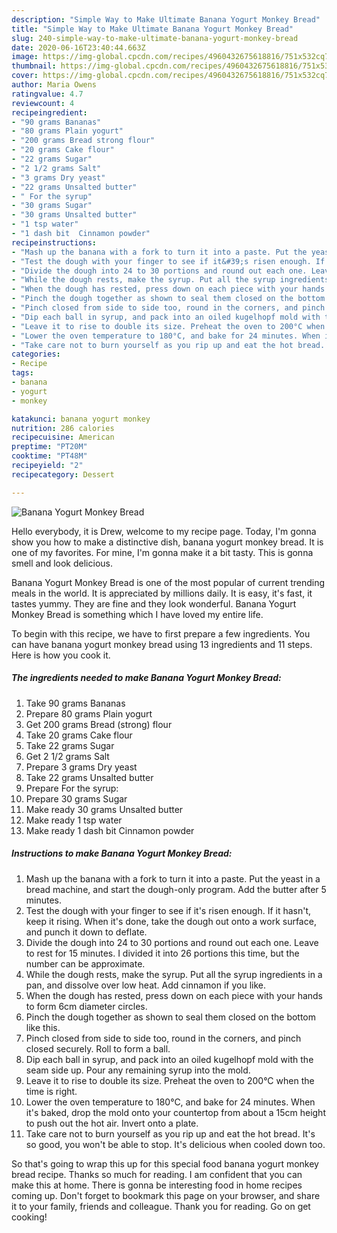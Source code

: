 ```yaml
---
description: "Simple Way to Make Ultimate Banana Yogurt Monkey Bread"
title: "Simple Way to Make Ultimate Banana Yogurt Monkey Bread"
slug: 240-simple-way-to-make-ultimate-banana-yogurt-monkey-bread
date: 2020-06-16T23:40:44.663Z
image: https://img-global.cpcdn.com/recipes/4960432675618816/751x532cq70/banana-yogurt-monkey-bread-recipe-main-photo.jpg
thumbnail: https://img-global.cpcdn.com/recipes/4960432675618816/751x532cq70/banana-yogurt-monkey-bread-recipe-main-photo.jpg
cover: https://img-global.cpcdn.com/recipes/4960432675618816/751x532cq70/banana-yogurt-monkey-bread-recipe-main-photo.jpg
author: Maria Owens
ratingvalue: 4.7
reviewcount: 4
recipeingredient:
- "90 grams Bananas"
- "80 grams Plain yogurt"
- "200 grams Bread strong flour"
- "20 grams Cake flour"
- "22 grams Sugar"
- "2 1/2 grams Salt"
- "3 grams Dry yeast"
- "22 grams Unsalted butter"
- " For the syrup"
- "30 grams Sugar"
- "30 grams Unsalted butter"
- "1 tsp water"
- "1 dash bit  Cinnamon powder"
recipeinstructions:
- "Mash up the banana with a fork to turn it into a paste. Put the yeast in a bread machine, and start the dough-only program. Add the butter after 5 minutes."
- "Test the dough with your finger to see if it&#39;s risen enough. If it hasn&#39;t, keep it rising. When it&#39;s done, take the dough out onto a work surface, and punch it down to deflate."
- "Divide the dough into 24 to 30 portions and round out each one. Leave to rest for 15 minutes. I divided it into 26 portions this time, but the number can be approximate."
- "While the dough rests, make the syrup. Put all the syrup ingredients in a pan, and dissolve over low heat. Add cinnamon if you like."
- "When the dough has rested, press down on each piece with your hands to form 6cm diameter circles."
- "Pinch the dough together as shown to seal them closed on the bottom like this."
- "Pinch closed from side to side too, round in the corners, and pinch closed securely. Roll to form a ball."
- "Dip each ball in syrup, and pack into an oiled kugelhopf mold with the seam side up. Pour any remaining syrup into the mold."
- "Leave it to rise to double its size. Preheat the oven to 200°C when the time is right."
- "Lower the oven temperature to 180°C, and bake for 24 minutes. When it&#39;s baked, drop the mold onto your countertop from about a 15cm height to push out the hot air. Invert onto a plate."
- "Take care not to burn yourself as you rip up and eat the hot bread. It&#39;s so good, you won&#39;t be able to stop. It&#39;s delicious when cooled down too."
categories:
- Recipe
tags:
- banana
- yogurt
- monkey

katakunci: banana yogurt monkey 
nutrition: 286 calories
recipecuisine: American
preptime: "PT20M"
cooktime: "PT48M"
recipeyield: "2"
recipecategory: Dessert

---
```



![Banana Yogurt Monkey Bread](https://img-global.cpcdn.com/recipes/4960432675618816/751x532cq70/banana-yogurt-monkey-bread-recipe-main-photo.jpg)

Hello everybody, it is Drew, welcome to my recipe page. Today, I'm gonna show you how to make a distinctive dish, banana yogurt monkey bread. It is one of my favorites. For mine, I'm gonna make it a bit tasty. This is gonna smell and look delicious.



Banana Yogurt Monkey Bread is one of the most popular of current trending meals in the world. It is appreciated by millions daily. It is easy, it's fast, it tastes yummy. They are fine and they look wonderful. Banana Yogurt Monkey Bread is something which I have loved my entire life.


To begin with this recipe, we have to first prepare a few ingredients. You can have banana yogurt monkey bread using 13 ingredients and 11 steps. Here is how you cook it.

<!--inarticleads1-->

##### The ingredients needed to make Banana Yogurt Monkey Bread:

1. Take 90 grams Bananas
1. Prepare 80 grams Plain yogurt
1. Get 200 grams Bread (strong) flour
1. Take 20 grams Cake flour
1. Take 22 grams Sugar
1. Get 2 1/2 grams Salt
1. Prepare 3 grams Dry yeast
1. Take 22 grams Unsalted butter
1. Prepare  For the syrup:
1. Prepare 30 grams Sugar
1. Make ready 30 grams Unsalted butter
1. Make ready 1 tsp water
1. Make ready 1 dash bit  Cinnamon powder




<!--inarticleads2-->

##### Instructions to make Banana Yogurt Monkey Bread:

1. Mash up the banana with a fork to turn it into a paste. Put the yeast in a bread machine, and start the dough-only program. Add the butter after 5 minutes.
1. Test the dough with your finger to see if it&#39;s risen enough. If it hasn&#39;t, keep it rising. When it&#39;s done, take the dough out onto a work surface, and punch it down to deflate.
1. Divide the dough into 24 to 30 portions and round out each one. Leave to rest for 15 minutes. I divided it into 26 portions this time, but the number can be approximate.
1. While the dough rests, make the syrup. Put all the syrup ingredients in a pan, and dissolve over low heat. Add cinnamon if you like.
1. When the dough has rested, press down on each piece with your hands to form 6cm diameter circles.
1. Pinch the dough together as shown to seal them closed on the bottom like this.
1. Pinch closed from side to side too, round in the corners, and pinch closed securely. Roll to form a ball.
1. Dip each ball in syrup, and pack into an oiled kugelhopf mold with the seam side up. Pour any remaining syrup into the mold.
1. Leave it to rise to double its size. Preheat the oven to 200°C when the time is right.
1. Lower the oven temperature to 180°C, and bake for 24 minutes. When it&#39;s baked, drop the mold onto your countertop from about a 15cm height to push out the hot air. Invert onto a plate.
1. Take care not to burn yourself as you rip up and eat the hot bread. It&#39;s so good, you won&#39;t be able to stop. It&#39;s delicious when cooled down too.




So that's going to wrap this up for this special food banana yogurt monkey bread recipe. Thanks so much for reading. I am confident that you can make this at home. There is gonna be interesting food in home recipes coming up. Don't forget to bookmark this page on your browser, and share it to your family, friends and colleague. Thank you for reading. Go on get cooking!
